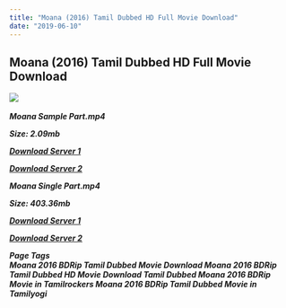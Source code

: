 ```yaml
---
title: "Moana (2016) Tamil Dubbed HD Full Movie Download"
date: "2019-06-10"
---
```


## Moana (2016) Tamil Dubbed HD Full Movie Download

![](https://images.moviebuff.com/981cb525-86c6-40d3-95fe-f3818c958b77?w=1000) 

_**Moana Sample Part.mp4**_

_**Size: 2.09mb**_

[_**Download Server 1**_](http://p1.wetransfer.vip/files/Tamil{c159298fb141cbadc7232f68964181f47c3dba5abf1fc31c2462b14f0846cd70}20Dubbed{c159298fb141cbadc7232f68964181f47c3dba5abf1fc31c2462b14f0846cd70}20Movies/Tamil{c159298fb141cbadc7232f68964181f47c3dba5abf1fc31c2462b14f0846cd70}20Recent{c159298fb141cbadc7232f68964181f47c3dba5abf1fc31c2462b14f0846cd70}20Dubbed{c159298fb141cbadc7232f68964181f47c3dba5abf1fc31c2462b14f0846cd70}20Movies/Moana{c159298fb141cbadc7232f68964181f47c3dba5abf1fc31c2462b14f0846cd70}20(2016)/Moana{c159298fb141cbadc7232f68964181f47c3dba5abf1fc31c2462b14f0846cd70}20(2016){c159298fb141cbadc7232f68964181f47c3dba5abf1fc31c2462b14f0846cd70}20BDRip/Moana{c159298fb141cbadc7232f68964181f47c3dba5abf1fc31c2462b14f0846cd70}20(2016){c159298fb141cbadc7232f68964181f47c3dba5abf1fc31c2462b14f0846cd70}20Sample{c159298fb141cbadc7232f68964181f47c3dba5abf1fc31c2462b14f0846cd70}20(640x360).mp4)

[_**Download Server 2**_](http://p1.wetransfer.vip/files/Tamil{c159298fb141cbadc7232f68964181f47c3dba5abf1fc31c2462b14f0846cd70}20Dubbed{c159298fb141cbadc7232f68964181f47c3dba5abf1fc31c2462b14f0846cd70}20Movies/Tamil{c159298fb141cbadc7232f68964181f47c3dba5abf1fc31c2462b14f0846cd70}20Recent{c159298fb141cbadc7232f68964181f47c3dba5abf1fc31c2462b14f0846cd70}20Dubbed{c159298fb141cbadc7232f68964181f47c3dba5abf1fc31c2462b14f0846cd70}20Movies/Moana{c159298fb141cbadc7232f68964181f47c3dba5abf1fc31c2462b14f0846cd70}20(2016)/Moana{c159298fb141cbadc7232f68964181f47c3dba5abf1fc31c2462b14f0846cd70}20(2016){c159298fb141cbadc7232f68964181f47c3dba5abf1fc31c2462b14f0846cd70}20BDRip/Moana{c159298fb141cbadc7232f68964181f47c3dba5abf1fc31c2462b14f0846cd70}20(2016){c159298fb141cbadc7232f68964181f47c3dba5abf1fc31c2462b14f0846cd70}20Sample{c159298fb141cbadc7232f68964181f47c3dba5abf1fc31c2462b14f0846cd70}20(640x360).mp4)

_**Moana Single Part.mp4**_

_**Size: 403.36mb**_

[_**Download Server 1**_](http://p1.wetransfer.vip/files/Tamil{c159298fb141cbadc7232f68964181f47c3dba5abf1fc31c2462b14f0846cd70}20Dubbed{c159298fb141cbadc7232f68964181f47c3dba5abf1fc31c2462b14f0846cd70}20Movies/Tamil{c159298fb141cbadc7232f68964181f47c3dba5abf1fc31c2462b14f0846cd70}20Recent{c159298fb141cbadc7232f68964181f47c3dba5abf1fc31c2462b14f0846cd70}20Dubbed{c159298fb141cbadc7232f68964181f47c3dba5abf1fc31c2462b14f0846cd70}20Movies/Moana{c159298fb141cbadc7232f68964181f47c3dba5abf1fc31c2462b14f0846cd70}20(2016)/Moana{c159298fb141cbadc7232f68964181f47c3dba5abf1fc31c2462b14f0846cd70}20(2016){c159298fb141cbadc7232f68964181f47c3dba5abf1fc31c2462b14f0846cd70}20BDRip/Moana{c159298fb141cbadc7232f68964181f47c3dba5abf1fc31c2462b14f0846cd70}20(2016){c159298fb141cbadc7232f68964181f47c3dba5abf1fc31c2462b14f0846cd70}20Single{c159298fb141cbadc7232f68964181f47c3dba5abf1fc31c2462b14f0846cd70}20Part{c159298fb141cbadc7232f68964181f47c3dba5abf1fc31c2462b14f0846cd70}20(640x360).mp4)

[_**Download Server 2**_](http://p1.wetransfer.vip/files/Tamil{c159298fb141cbadc7232f68964181f47c3dba5abf1fc31c2462b14f0846cd70}20Dubbed{c159298fb141cbadc7232f68964181f47c3dba5abf1fc31c2462b14f0846cd70}20Movies/Tamil{c159298fb141cbadc7232f68964181f47c3dba5abf1fc31c2462b14f0846cd70}20Recent{c159298fb141cbadc7232f68964181f47c3dba5abf1fc31c2462b14f0846cd70}20Dubbed{c159298fb141cbadc7232f68964181f47c3dba5abf1fc31c2462b14f0846cd70}20Movies/Moana{c159298fb141cbadc7232f68964181f47c3dba5abf1fc31c2462b14f0846cd70}20(2016)/Moana{c159298fb141cbadc7232f68964181f47c3dba5abf1fc31c2462b14f0846cd70}20(2016){c159298fb141cbadc7232f68964181f47c3dba5abf1fc31c2462b14f0846cd70}20BDRip/Moana{c159298fb141cbadc7232f68964181f47c3dba5abf1fc31c2462b14f0846cd70}20(2016){c159298fb141cbadc7232f68964181f47c3dba5abf1fc31c2462b14f0846cd70}20Single{c159298fb141cbadc7232f68964181f47c3dba5abf1fc31c2462b14f0846cd70}20Part{c159298fb141cbadc7232f68964181f47c3dba5abf1fc31c2462b14f0846cd70}20(640x360).mp4)

_**Page Tags  
Moana 2016 BDRip Tamil Dubbed Movie Download Moana 2016 BDRip Tamil Dubbed HD Movie Download Tamil Dubbed Moana 2016 BDRip Movie in Tamilrockers Moana 2016 BDRip Tamil Dubbed Movie in Tamilyogi**_

